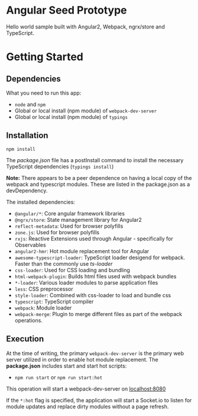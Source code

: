 # Angular Seed Prototype

Hello world sample built with Angular2, Webpack, ngrx/store and TypeScript.

# Getting Started
## Dependencies
What you need to run this app:

 * `node` and `npm`
 * Global or local install (npm module) of `webpack-dev-server`
 * Global or local install (npm module) of `typings`

## Installation

`npm install`

The _package.json_ file has a postInstall command to install the necessary TypeScript dependencies (`typings install`)

**Note:** There appears to be a peer dependence on having a local copy of the webpack and typescript modules.  These are listed in the package.json as a devDependency.

The installed dependencies:

* `@angular/*`: Core angular framework libraries
* `@ngrx/store`: State management library for Angular2
* `reflect-metadata`: Used for browser polyfills
* `zone.js`: Used for browser polyfills
* `rxjs`: Reactive Extensions used through Angular - specifically for Observables
* `angular2-hmr`: Hot module replacement tool for Angular
* `awesome-typescript-loader`: TypeScript loader desigend for webpack.  Faster than the commonly use *ts-loader*
* `css-loader`: Used for CSS loading and bundling
* `html-webpack-plugin`: Builds html files used with webpack bundles
* `*-loader`: Various loader modules to parse application files
* `less`: CSS preprocessor
* `style-loader`: Combined with css-loader to load and bundle css
* `typescript`: TypeScript compiler
* `webpack`: Module loader
* `webpack-merge`: Plugin to merge different files as part of the webpack operations.

## Execution

At the time of writing, the primary `webpack-dev-server` is the primary web server utilized in order to enable hot module replacement.  The **package.json** includes start and start hot scripts:

* `npm run start` or `npm run start:hot`

This operation will start a webpack-dev-server on [localhost:8080](http://localhost:8080)

If the `*:hot` flag is specified, the application will start a Socket.io to listen for module updates and replace dirty modules without a page refresh.
